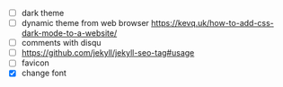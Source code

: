 - [ ] dark theme
- [ ] dynamic theme from web browser
      https://kevq.uk/how-to-add-css-dark-mode-to-a-website/
- [ ] comments with disqu
- [ ] https://github.com/jekyll/jekyll-seo-tag#usage
- [ ] favicon
- [x] change font
